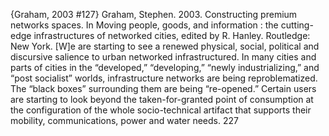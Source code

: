 ﻿{Graham, 2003 #127}
Graham, Stephen. 2003. Constructing premium networks spaces. In Moving people, goods, and information : the cutting-edge infrastructures of networked cities, edited by R. Hanley. Routledge: New York.
[W]e are starting to see a renewed physical, social, political and discursive salience to urban networked infrastructured. In many cities and parts of cities in the “developed,” “developing,” “newly industrializing,” and “post socialist” worlds, infrastructure networks are being reproblematized. The “black boxes” surrounding them are being “re-opened.” Certain users are starting to look beyond the taken-for-granted point of consumption at the configuration of the whole socio-technical artifact that supports their mobility, communications, power and water needs. 227
